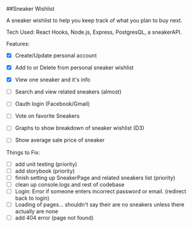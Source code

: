 ##Sneaker Wishlist

A sneaker wishlist to help you keep track of what you plan to buy next. 

Tech Used: React Hooks, Node.js, Express, PostgresQL, a sneakerAPI.

Features:
- [x] Create/Update personal account
- [x] Add to or Delete from personal sneaker wishlist
- [x] View one sneaker and it's info
- [ ] Search and view related sneakers (almost)
- [ ] Oauth login (Facebook/Gmail)
- [ ] Vote on favorite Sneakers
- [ ] Graphs to show breakdown of sneaker wishlist (D3)
- [ ] Show average sale price of sneaker


Things to Fix: 
- [ ] add unit testing (priority)
- [ ] add storybook (priority)
- [ ] finish setting up SneakerPage and related sneakers list (priority)
- [ ] clean up console.logs and rest of codebase
- [ ] Login: Error if someone enters incorrect password or email. (redirect back to login)
- [ ] Loading of pages... shouldn't say their are no sneakers unless there actually are none
- [ ] add 404 error (page not found)